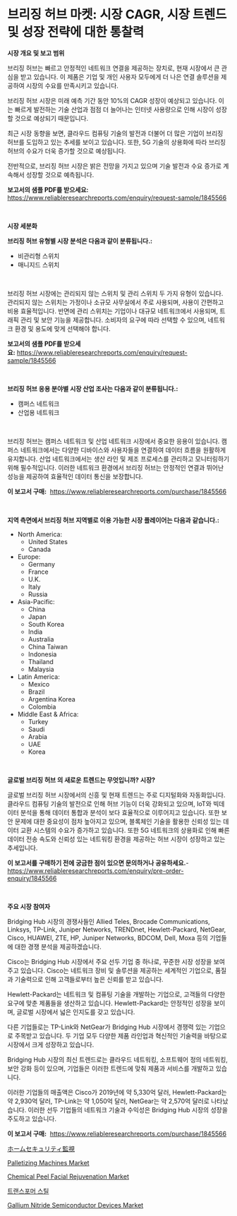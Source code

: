 <p><h1>브리징 허브 마켓: 시장 CAGR, 시장 트렌드 및 성장 전략에 대한 통찰력</h1></p><p><strong>시장 개요 및 보고 범위</strong></p>
<p><p>브리징 허브는 빠르고 안정적인 네트워크 연결을 제공하는 장치로, 현재 시장에서 큰 관심을 받고 있습니다. 이 제품은 기업 및 개인 사용자 모두에게 더 나은 연결 솔루션을 제공하여 시장의 수요를 만족시키고 있습니다.</p><p>브리징 허브 시장은 미래 예측 기간 동안 10%의 CAGR 성장이 예상되고 있습니다. 이는 빠르게 발전하는 기술 산업과 점점 더 늘어나는 인터넷 사용량으로 인해 시장이 성장할 것으로 예상되기 때문입니다.</p><p>최근 시장 동향을 보면, 클라우드 컴퓨팅 기술의 발전과 더불어 더 많은 기업이 브리징 허브를 도입하고 있는 추세를 보이고 있습니다. 또한, 5G 기술의 상용화에 따라 브리징 허브의 수요가 더욱 증가할 것으로 예상됩니다.</p><p>전반적으로, 브리징 허브 시장은 밝은 전망을 가지고 있으며 기술 발전과 수요 증가로 계속해서 성장할 것으로 예측됩니다.</p></p>
<p><strong>보고서의 샘플 PDF를 받으세요:</strong> <a href="https://www.reliableresearchreports.com/enquiry/request-sample/1845566">https://www.reliableresearchreports.com/enquiry/request-sample/1845566</a></p>
<p>&nbsp;</p>
<p><strong>시장 세분화</strong></p>
<p><strong>브리징 허브 유형별 시장 분석은 다음과 같이 분류됩니다.:</strong></p>
<p><ul><li>비관리형 스위치</li><li>매니지드 스위치</li></ul></p>
<p>&nbsp;</p>
<p><p>브리징 허브 시장에는 관리되지 않는 스위치 및 관리 스위치 두 가지 유형이 있습니다. 관리되지 않는 스위치는 가정이나 소규모 사무실에서 주로 사용되며, 사용이 간편하고 비용 효율적입니다. 반면에 관리 스위치는 기업이나 대규모 네트워크에서 사용되며, 트래픽 관리 및 보안 기능을 제공합니다. 소비자의 요구에 따라 선택할 수 있으며, 네트워크 환경 및 용도에 맞게 선택해야 합니다.</p></p>
<p><strong>보고서의 샘플 PDF를 받으세요:</strong>&nbsp;<a href="https://www.reliableresearchreports.com/enquiry/request-sample/1845566">https://www.reliableresearchreports.com/enquiry/request-sample/1845566</a></p>
<p>&nbsp;</p>
<p><strong> 브리징 허브 응용 분야별 시장 산업 조사는 다음과 같이 분류됩니다.:</strong></p>
<p><ul><li>캠퍼스 네트워크</li><li>산업용 네트워크</li></ul></p>
<p>&nbsp;</p>
<p><p>브리징 허브는 캠퍼스 네트워크 및 산업 네트워크 시장에서 중요한 응용이 있습니다. 캠퍼스 네트워크에서는 다양한 디바이스와 사용자들을 연결하여 데이터 흐름을 원활하게 유지합니다. 산업 네트워크에서는 생산 라인 및 제조 프로세스를 관리하고 모니터링하기 위해 필수적입니다. 이러한 네트워크 환경에서 브리징 허브는 안정적인 연결과 뛰어난 성능을 제공하여 효율적인 데이터 통신을 보장합니다.</p></p>
<p><strong>이 보고서 구매:</strong>&nbsp; <a href="https://www.reliableresearchreports.com/purchase/1845566">https://www.reliableresearchreports.com/purchase/1845566</a></p>
<p>&nbsp;</p>
<p><strong>지역 측면에서 브리징 허브 지역별로 이용 가능한 시장 플레이어는 다음과 같습니다.:</strong></p>
<p><ul>
    <li>
        North America:
        <ul>
            <li>United States</li>
            <li>Canada</li>
        </ul>
    </li>
    <li>
        Europe:
        <ul>
            <li>Germany</li>
            <li>France</li>
            <li>U.K.</li>
            <li>Italy</li>
            <li>Russia</li>
        </ul>
    </li>
    <li>
        Asia-Pacific:
        <ul>
            <li>China</li>
            <li>Japan</li>
            <li>South Korea</li>
            <li>India</li>
            <li>Australia</li>
            <li>China Taiwan</li>
            <li>Indonesia</li>
            <li>Thailand</li>
            <li>Malaysia</li>
        </ul>
    </li>
    <li>
        Latin America:
        <ul>
            <li>Mexico</li>
            <li>Brazil</li>
            <li>Argentina Korea</li>
            <li>Colombia</li>
        </ul>
    </li>
    <li>
        Middle East & Africa:
        <ul>
            <li>Turkey</li>
            <li>Saudi</li>
            <li>Arabia</li>
            <li>UAE</li>
            <li>Korea</li>
        </ul>
    </li>
    </ul></p>
<p>&nbsp;</p>
<p><strong>글로벌 브리징 허브 의 새로운 트렌드는 무엇입니까? 시장?</strong></p>
<p><p>글로벌 브리징 허브 시장에서의 신흥 및 현재 트렌드는 주로 디지털화와 자동화입니다. 클라우드 컴퓨팅 기술의 발전으로 인해 허브 기능이 더욱 강화되고 있으며, IoT와 빅데이터 분석을 통해 데이터 통합과 분석이 보다 효율적으로 이루어지고 있습니다. 또한 보안 문제에 대한 중요성이 점차 높아지고 있으며, 블록체인 기술을 활용한 신뢰성 있는 데이터 교환 시스템의 수요가 증가하고 있습니다. 또한 5G 네트워크의 상용화로 인해 빠른 데이터 전송 속도와 신뢰성 있는 네트워킹 환경을 제공하는 허브 시장이 성장하고 있는 추세입니다.</p></p>
<p><strong>이 보고서를 구매하기 전에 궁금한 점이 있으면 문의하거나 공유하세요.</strong>- <a href="https://www.reliableresearchreports.com/enquiry/pre-order-enquiry/1845566">https://www.reliableresearchreports.com/enquiry/pre-order-enquiry/1845566</a></p>
<p>&nbsp;</p>
<p><strong>주요 시장 참여자</strong></p>
<p><p>Bridging Hub 시장의 경쟁사들인 Allied Teles, Brocade Communications, Linksys, TP-Link, Juniper Networks, TRENDnet, Hewlett-Packard, NetGear, Cisco, HUAWEI, ZTE, HP, Juniper Networks, BDCOM, Dell, Moxa 등의 기업들에 대한 경쟁 분석을 제공하겠습니다.</p><p>Cisco는 Bridging Hub 시장에서 주요 선두 기업 중 하나로, 꾸준한 시장 성장을 보여주고 있습니다. Cisco는 네트워크 장비 및 솔루션을 제공하는 세계적인 기업으로, 품질과 기술력으로 인해 고객들로부터 높은 신뢰를 받고 있습니다.</p><p>Hewlett-Packard는 네트워크 및 컴퓨팅 기술을 개발하는 기업으로, 고객들의 다양한 요구에 맞춘 제품들을 생산하고 있습니다. Hewlett-Packard는 안정적인 성장을 보이며, 글로벌 시장에서 넓은 인지도를 갖고 있습니다.</p><p>다른 기업들로는 TP-Link와 NetGear가 Bridging Hub 시장에서 경쟁력 있는 기업으로 주목받고 있습니다. 두 기업 모두 다양한 제품 라인업과 혁신적인 기술력을 바탕으로 시장에서 크게 성장하고 있습니다.</p><p>Bridging Hub 시장의 최신 트렌드로는 클라우드 네트워킹, 소프트웨어 정의 네트워킹, 보안 강화 등이 있으며, 기업들은 이러한 트렌드에 맞춰 제품과 서비스를 개발하고 있습니다.</p><p>이러한 기업들의 매출액은 Cisco가 2019년에 약 5,330억 달러, Hewlett-Packard는 약 2,930억 달러, TP-Link는 약 1,050억 달러, NetGear는 약 2,570억 달러로 나타났습니다. 이러한 선두 기업들의 네트워크 기술과 수익성은 Bridging Hub 시장의 성장을 주도하고 있습니다.</p></p>
<p><strong>이 보고서 구매:</strong>&nbsp;&nbsp;<a href="https://www.reliableresearchreports.com/purchase/1845566">https://www.reliableresearchreports.com/purchase/1845566</a></p>
<p><p><a href="https://github.com/avbqbctihcbe2/Market-Research-Report-List-1/blob/main/9170838190730.md">ホームセキュリティ監視</a></p><p><a href="https://acidic-farm-354.notion.site/Palletizing-Machines-Market-Size-Growth-and-Forecast-from-2024-2031-f97cd5eee33847e58dc3f7111026deaa">Palletizing Machines Market</a></p><p><a href="https://issuu.com/reportprime-2/docs/chemical-peel-facial-rejuvenation-market-size-2030">Chemical Peel Facial Rejuvenation Market</a></p><p><a href="https://github.com/hzumrdvas204296/Market-Research-Report-List-1/blob/main/3337252190515.md">트랜스포머 스틸</a></p><p><a href="https://glittery-fuchsia-86a.notion.site/Global-Gallium-Nitride-Semiconductor-Devices-Market-Size-and-Market-Trends-Insights-and-Projections-f3c996a5f1494954995480e53d6d235d">Gallium Nitride Semiconductor Devices Market</a></p></p>
